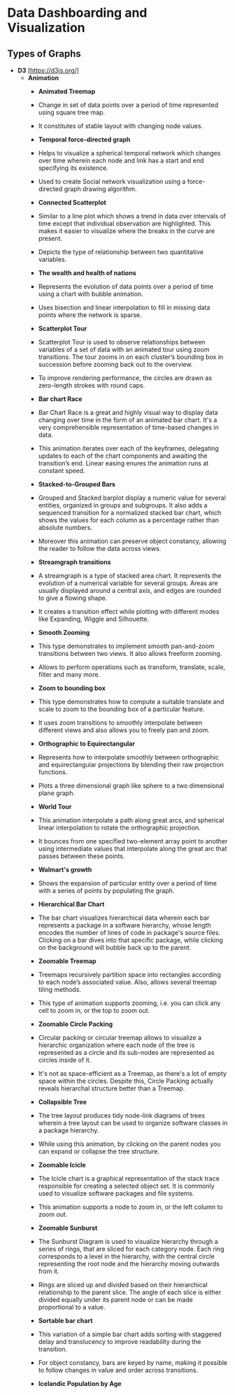 # Data Dashboarding and Visualization

## Types of Graphs

- **D3** [https://d3js.org/]
  - **Animation**
    - **Animated Treemap**
    - Change in set of data points over a period of time represented using square tree map.
    - It constitutes of stable layout with changing node values.

    - **Temporal force-directed graph**
    - Helps to visualize a spherical temporal network which changes over time wherein each node and link has a start and end specifying its existence.
    - Used to create Social network visualization using a force-directed graph drawing algorithm.
  
    - **Connected Scatterplot**
    - Similar to a line plot which shows a trend in data over intervals of time except that individual observation are highlighted. This makes it easier to visualize where the breaks in the curve are present.
    - Depicts the type of relationship between two quantitative variables.
  
    - **The wealth and health of nations**
    - Represents the evolution of data points over a period of time using a chart with bubble animation.
    - Uses bisection and linear interpolation to fill in missing data points where the network is sparse.
  
    - **Scatterplot Tour**
    - Scatterplot Tour is used to observe relationships between variables of a set of data with an animated tour using zoom transitions. The tour zooms in on each cluster’s bounding box in succession before zooming back out to the overview.
    - To improve rendering performance, the circles are drawn as zero-length strokes with round caps.

    - **Bar chart Race**
    - Bar Chart Race is a great and highly visual way to display data changing over time in the form of an animated bar chart. It's a very comprehensible representation of time-based changes in data.
    - This animation iterates over each of the keyframes, delegating updates to each of the chart components and awaiting the transition’s end. Linear easing enures the animation runs at constant speed.

    - **Stacked-to-Grouped Bars**
    - Grouped and Stacked barplot display a numeric value for several entities, organized in groups and subgroups. It also adds a sequenced transition for a normalized stacked bar chart, which shows the values for each column as a percentage rather than absolute numbers.
    - Moreover this animation can preserve object constancy, allowing the reader to follow the data across views.

    - **Streamgraph transitions**
    - A streamgraph is a type of stacked area chart. It represents the evolution of a numerical variable for several groups. Areas are usually displayed around a central axis, and edges are rounded to give a flowing shape.
    - It creates a transition effect while plotting with different modes like Expanding, Wiggle and Silhouette.

    - **Smooth Zooming**
    - This type demonstrates to implement smooth pan-and-zoom transitions between two views. It also allows freeform zooming.
    - Allows to perform operations such as transform, translate, scale, filter and many more.

    - **Zoom to bounding box**
    - This type demonstrates how to compute a suitable translate and scale to zoom to the bounding box of a particular feature.
    - It uses zoom transitions to smoothly interpolate between different views and also allows you to freely pan and zoom.

    - **Orthographic to Equirectangular**
    - Represents how to interpolate smoothly between orthographic and equirectangular projections by blending their raw projection functions.
    - Plots a three dimensional graph like sphere to a two dimensional plane graph.
  
    - **World Tour**
    - This animation interpolate a path along great arcs, and spherical linear interpolation to rotate the orthographic projection.
    - It bounces from one specified two-element array point to another using intermediate values that interpolate along the great arc that passes between these points.

    - **Walmart's growth**
    - Shows the expansion of particular entity over a period of time with a series of points by populating the graph.
  
    - **Hierarchical Bar Chart**
    - The bar chart visualizes hierarchical data wherein each bar represents a package in a software hierarchy, whose length encodes the number of lines of code in package's source files. Clicking on a bar dives into that specific package, while clicking on the background will bubble back up to the parent.

    - **Zoomable Treemap**
    - Treemaps recursively partition space into rectangles according to each node’s associated value. Also, allows several treemap tiling methods.
    - This type of animation supports zooming, i.e. you can click any cell to zoom in, or the top to zoom out.  

    - **Zoomable Circle Packing**
    - Circular packing or circular treemap allows to visualize a hierarchic organization where each node of the tree is represented as a circle and its sub-nodes are represented as circles inside of it.
    - It's not as space-efficient as a Treemap, as there's a lot of empty space within the circles. Despite this, Circle Packing actually reveals hierarchal structure better than a Treemap.

    - **Collapsible Tree**
    - The tree layout produces tidy node-link diagrams of trees wherein a tree layout can be used to organize software classes in a package hierarchy.
    - While using this animation, by clicking on the parent nodes you can expand or collapse the tree structure.

    - **Zoomable Icicle**
    - The Icicle chart is a graphical representation of the stack trace responsible for creating a selected object set. It is commonly used to visualize software packages and file systems.
    - This animation supports a node to zoom in, or the left column to zoom out.
  
    - **Zoomable Sunburst**
    - The Sunburst Diagram is used to visualize hierarchy through a series of rings, that are sliced for each category node. Each ring corresponds to a level in the hierarchy, with the central circle representing the root node and the hierarchy moving outwards from it.
    - Rings are sliced up and divided based on their hierarchical relationship to the parent slice. The angle of each slice is either divided equally under its parent node or can be made proportional to a value.

    - **Sortable bar chart**
    - This variation of a simple bar chart adds sorting with staggered delay and translucency to improve readability during the transition.
    - For object constancy, bars are keyed by name, making it possible to follow changes in value and order across transitions.

    - **Icelandic Population by Age**
  